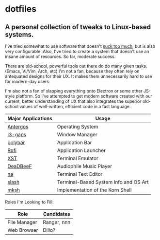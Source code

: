 # dotfiles
## A personal collection of tweaks to Linux-based systems.

I've tried somewhat to use software that doesn't [suck too much][1], but is also very configurable.
Also, I've tried to create a system that doesn't use an insane amount of resources. So far, moderate success.

There are old-school, powerful tools out there do do many given tasks. (Emacs, Vi/Vim, Arch, etc) I'm not a fan, because they often rely on antequated designs for their UX. It makes them unnecessarily hard to use for modern-day users.

I'm also not a fan of slapping everything onto Electron or some other JS-style platform. So I've attempted to get modern software created with our current, better understanding of UX that also integrates the superior old-school values of well-written, efficient code in a fast language.

| Major Applications | Usage                                 |
| ------------------ | ------------------------------------- |
| [Antergos][6]      | Operating System                      |
| [i3-gaps][9]       | Window Manager                        |
| [polybar][10]      | Application Bar                       |
| [Rofi][2]          | Application Launcher                  |
| [XST][3]           | Terminal Emulator                     |
| [DeaDBeeF][4]      | Audiophile Music Player               |
| [ne][5]            | Terminal Text Editor                  |
| [slash][7]         | Terminal-Based System Info and OS Art |
| [mksh][8]          | Implementation of the Korn Shell      |

Roles I'm Looking to Fill:

| Role         | Candidates     |
| ------------ | -------------- |
| File Manager | Ranger, nnn    |
| Web Browser  | Dillo?         |

[1]: https://suckless.org/
[2]: https://github.com/DaveDavenport/rofi
[3]: https://github.com/gnotclub/xst
[4]: https://github.com/DeaDBeeF-Player/deadbeef
[5]: http://ne.di.unimi.it/
[6]: https://antergos.com/
[7]: https://github.com/Nyctanthous/slash
[8]: https://www.mirbsd.org/mksh.htm
[9]: https://github.com/Airblader/i3
[10]: https://polybar.github.io/
